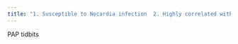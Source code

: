 ```yaml
---
title: "1. Susceptible to Nocardia infection  2. Highly correlated with smoking  3. Treated with whole-lung lavage under general anesthesia"
---
```

PAP tidbits

